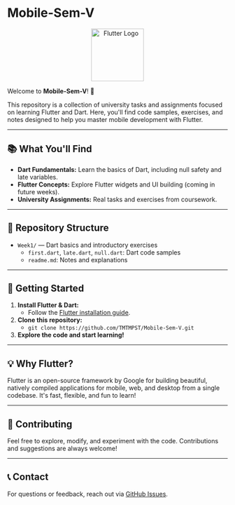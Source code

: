 
# Mobile-Sem-V

<p align="center">
	<img src="https://upload.wikimedia.org/wikipedia/commons/1/17/Google-flutter-logo.png" alt="Flutter Logo" width="120" />
</p>

Welcome to **Mobile-Sem-V**! 🚀

This repository is a collection of university tasks and assignments focused on learning Flutter and Dart. Here, you'll find code samples, exercises, and notes designed to help you master mobile development with Flutter.

---

## 📚 What You'll Find

- **Dart Fundamentals:** Learn the basics of Dart, including null safety and late variables.
- **Flutter Concepts:** Explore Flutter widgets and UI building (coming in future weeks).
- **University Assignments:** Real tasks and exercises from coursework.

---

## 📁 Repository Structure

- `Week1/` — Dart basics and introductory exercises
	- `first.dart`, `late.dart`, `null.dart`: Dart code samples
	- `readme.md`: Notes and explanations

---

## 🚀 Getting Started

1. **Install Flutter & Dart:**
	 - Follow the [Flutter installation guide](https://flutter.dev/docs/get-started/install).
2. **Clone this repository:**
	 - `git clone https://github.com/TMTMPST/Mobile-Sem-V.git`
3. **Explore the code and start learning!**

---

## 💡 Why Flutter?

Flutter is an open-source framework by Google for building beautiful, natively compiled applications for mobile, web, and desktop from a single codebase. It's fast, flexible, and fun to learn!

---

## 🤝 Contributing

Feel free to explore, modify, and experiment with the code. Contributions and suggestions are always welcome!

---

## 📞 Contact

For questions or feedback, reach out via [GitHub Issues](https://github.com/TMTMPST/Mobile-Sem-V/issues).